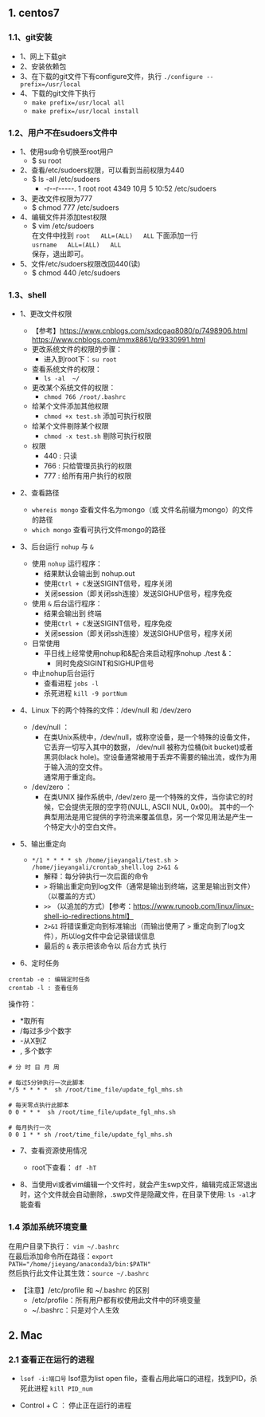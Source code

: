 ## 1. centos7
### 1.1、git安装
- 1、网上下载git
- 2、安装依赖包
- 3、在下载的git文件下有configure文件，执行 `./configure --prefix=/usr/local`
- 4、下载的git文件下执行
  - `make prefix=/usr/local all`
  - `make prefix=/usr/local install`
  
### 1.2、用户不在sudoers文件中
- 1、使用su命令切换至root用户  
  - $ su root
- 2、查看/etc/sudoers权限，可以看到当前权限为440
  - $ ls -all /etc/sudoers
     - -r--r-----. 1 root root 4349 10月  5 10:52 /etc/sudoers
- 3、更改文件权限为777
  - $ chmod 777 /etc/sudoers
- 4、编辑文件并添加test权限
  - $ vim /etc/sudoers  
    在文件中找到 `root   ALL=(ALL)   ALL` 下面添加一行  
        `usrname   ALL=(ALL)   ALL`  
    保存，退出即可。
- 5、文件/etc/sudoers权限改回440(读)
  - $ chmod 440 /etc/sudoers
  
### 1.3、shell
- 1、更改文件权限
  - 【参考】https://www.cnblogs.com/sxdcgaq8080/p/7498906.html  
          https://www.cnblogs.com/mmx8861/p/9330991.html
  - 更改系统文件的权限的步骤：
    - 进入到root下：`su root`
  - 查看系统文件的权限：
    - `ls -al  ~/`
  - 更改某个系统文件的权限：
    - `chmod 766 /root/.bashrc`
  - 给某个文件添加其他权限
    - `chmod +x test.sh` 添加可执行权限
  - 给某个文件剔除某个权限
    - `chmod -x test.sh` 剔除可执行权限
  - 权限
    - 440 : 只读
    - 766 : 只给管理员执行的权限
    - 777 : 给所有用户执行的权限
  
- 2、查看路径
  - `whereis mongo` 查看文件名为mongo（或 文件名前缀为mongo）的文件的路径
  - `which mongo` 查看可执行文件mongo的路径

- 3、后台运行 `nohup` 与 `&`
  - 使用 `nohup` 运行程序：
    - 结果默认会输出到 nohup.out
    - 使用`Ctrl + C`发送SIGINT信号，程序关闭
    - 关闭session（即关闭ssh连接）发送SIGHUP信号，程序免疫
  - 使用 `&` 后台运行程序：
    - 结果会输出到 终端
    - 使用`Ctrl + C`发送SIGINT信号，程序免疫
    - 关闭session（即关闭ssh连接）发送SIGHUP信号，程序关闭
  - 日常使用
    - 平日线上经常使用nohup和&配合来启动程序nohup ./test &：
      - 同时免疫SIGINT和SIGHUP信号
  - 中止nohup后台运行
    - 查看进程 `jobs -l`
    - 杀死进程 `kill -9 portNum`
  
- 4、Linux 下的两个特殊的文件：/dev/null 和 /dev/zero
  - /dev/null  ： 
    - 在类Unix系统中，/dev/null，或称空设备，是一个特殊的设备文件，它丢弃一切写入其中的数据，
      /dev/null 被称为位桶(bit bucket)或者黑洞(black hole)。空设备通常被用于丢弃不需要的输出流，或作为用于输入流的空文件。  
      通常用于重定向。
  - /dev/zero  ： 
    - 在类UNIX 操作系统中, /dev/zero 是一个特殊的文件，当你读它的时候，它会提供无限的空字符(NULL, ASCII NUL, 0x00)。
      其中的一个典型用法是用它提供的字符流来覆盖信息，另一个常见用法是产生一个特定大小的空白文件。
      
- 5、输出重定向
  - `*/1 * * * * sh /home/jieyangali/test.sh > /home/jieyangali/crontab_shell.log 2>&1 &`
    - 解释：每分钟执行一次后面的命令
    - `>` 将输出重定向到log文件（通常是输出到终端，这里是输出到文件）（以覆盖的方式）
    - `>>` （以追加的方式）【参考：https://www.runoob.com/linux/linux-shell-io-redirections.html】
    - `2>&1` 将错误重定向到标准输出（而输出使用了 `>` 重定向到了log文件），所以log文件中会记录错误信息
    - 最后的 `&` 表示把该命令以 后台方式 执行

- 6、定时任务
```
crontab -e : 编辑定时任务
crontab -l : 查看任务
```
操作符：
- *取所有
- /每过多少个数字
- -从X到Z
- , 多个数字
```
# 分 时 日 月 周

# 每过5分钟执行一次此脚本
*/5 * * * *  sh /root/time_file/update_fgl_mhs.sh

# 每天零点执行此脚本
0 0 * * *  sh /root/time_file/update_fgl_mhs.sh

# 每月执行一次
0 0 1 * * sh /root/time_file/update_fgl_mhs.sh
```

- 7、查看资源使用情况
  - root下查看： `df -hT`
  
- 8、当使用vi或者vim编辑一个文件时，就会产生swp文件，编辑完成正常退出时，这个文件就会自动删除，.swp文件是隐藏文件，在目录下使用:
```ls -al```才能查看

  
### 1.4 添加系统环境变量
在用户目录下执行： `vim ~/.bashrc`  
在最后添加命令所在路径：`export PATH="/home/jieyang/anaconda3/bin:$PATH"`  
然后执行此文件让其生效：`source ~/.bashrc`  
- 【注意】/etc/profile 和 ~/.bashrc 的区别
  - /etc/profile：所有用户都有权使用此文件中的环境变量
  - ~/.bashrc：只是对个人生效


## 2. Mac
### 2.1 查看正在运行的进程
- `lsof -i:端口号`   lsof意为list open file，查看占用此端口的进程，找到PID，杀死此进程 `kill PID_num`

- Control + C ： 停止正在运行的进程

